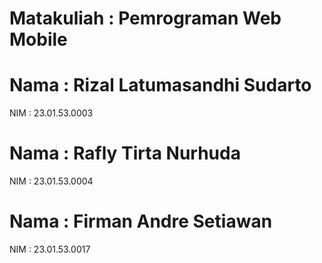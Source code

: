 # Matakuliah : Pemrograman Web Mobile

# Nama : Rizal Latumasandhi Sudarto
NIM : 23.01.53.0003

# Nama : Rafly Tirta Nurhuda
NIM : 23.01.53.0004 

# Nama : Firman Andre Setiawan
NIM : 23.01.53.0017 

